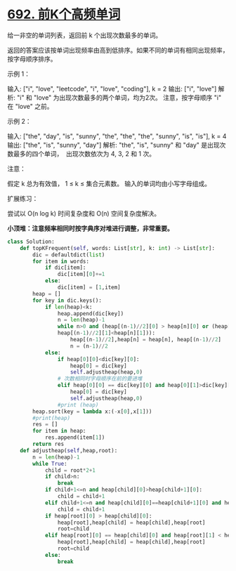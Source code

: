 # [692. 前K个高频单词](https://leetcode-cn.com/problems/top-k-frequent-words/)

给一非空的单词列表，返回前 k 个出现次数最多的单词。

返回的答案应该按单词出现频率由高到低排序。如果不同的单词有相同出现频率，按字母顺序排序。

示例 1：

输入: ["i", "love", "leetcode", "i", "love", "coding"], k = 2
输出: ["i", "love"]
解析: "i" 和 "love" 为出现次数最多的两个单词，均为2次。
​    注意，按字母顺序 "i" 在 "love" 之前。


示例 2：

输入: ["the", "day", "is", "sunny", "the", "the", "the", "sunny", "is", "is"], k = 4
输出: ["the", "is", "sunny", "day"]
解析: "the", "is", "sunny" 和 "day" 是出现次数最多的四个单词，
​    出现次数依次为 4, 3, 2 和 1 次。


注意：

假定 k 总为有效值， 1 ≤ k ≤ 集合元素数。
输入的单词均由小写字母组成。


扩展练习：

尝试以 O(n log k) 时间复杂度和 O(n) 空间复杂度解决。

**小顶堆：注意频率相同时按字典序对堆进行调整，非常重要。**

```python
class Solution:
    def topKFrequent(self, words: List[str], k: int) -> List[str]:
        dic = defaultdict(list)
        for item in words:
            if dic[item]:
                dic[item][0]+=1
            else:
                dic[item] = [1,item]
        heap = []
        for key in dic.keys():
            if len(heap)<k:
                heap.append(dic[key])
                n = len(heap)-1
                while n>0 and (heap[(n-1)//2][0] > heap[n][0] or (heap[(n-1)//2][0] == heap[n][0] and
                heap[(n-1)//2][1]<heap[n][1])):
                    heap[(n-1)//2],heap[n] = heap[n], heap[(n-1)//2]
                    n = (n-1)//2
            else:
                if heap[0][0]<dic[key][0]:
                    heap[0] = dic[key]
                    self.adjustheap(heap,0)
                # 次数相同时字母顺序在前的要进堆
                elif heap[0][0] == dic[key][0] and heap[0][1]>dic[key][1]:
                    heap[0] = dic[key]
                    self.adjustheap(heap,0)
                #print (heap)                    
        heap.sort(key = lambda x:(-x[0],x[1]))
        #print(heap)
        res = []
        for item in heap:
            res.append(item[1])
        return res
    def adjustheap(self,heap,root):
        n = len(heap)-1
        while True:
            child = root*2+1
            if child>n:
                break
            if child+1<=n and heap[child][0]>heap[child+1][0]:
                child = child+1
            elif child+1<=n and heap[child][0]==heap[child+1][0] and heap[child][1]<heap[child+1][1]:
                child = child+1
            if heap[root][0] > heap[child][0]:
                heap[root],heap[child] = heap[child],heap[root]
                root=child
            elif heap[root][0] == heap[child][0] and heap[root][1] < heap[child][1]:
                heap[root],heap[child] = heap[child],heap[root]
                root=child
            else:
                break
```

